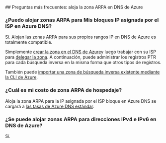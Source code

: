 <BR> 
## <a name="faq---hosting-your-arpa-zone-in-azure-dns"></a>Preguntas más frecuentes: aloja la zona ARPA en DNS de Azure

### <a name="can-i-host-arpa-zones-for-my-isp-assigned-ip-blocks-on-azure-dns"></a>¿Puedo alojar zonas ARPA para Mis bloques IP asignada por el ISP en Azure DNS?
Sí. Alojan las zonas ARPA para sus propios rangos IP en DNS de Azure es totalmente compatible.

Simplemente [crear la zona en el DNS de Azure](dns-getstarted-create-dnszone.md)y luego trabajar con su ISP para [delegar la zona](dns-domain-delegation.md).  A continuación, puede administrar los registros PTR para cada búsqueda inversa en la misma forma que otros tipos de registros.

También puede [importar una zona de búsqueda inversa existente mediante la CLI de Azure](dns-import-export.md).

### <a name="how-much-does-hosting-my-arpa-zone-cost"></a>¿Cuál es mi costo de zona ARPA de hospedaje?
Aloja la zona ARPA para la IP asignada por el ISP bloque en Azure DNS se cargará a [las tasas de Azure DNS estándar](https://azure.microsoft.com/pricing/details/dns/).

### <a name="can-i-host-arpa-zones-for-both-ipv4-and-ipv6-addresses-in-azure-dns"></a>¿Se puede alojar zonas ARPA para direcciones IPv4 e IPv6 en DNS de Azure?
Sí.